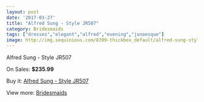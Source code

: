 ```yaml
---
layout: post
date: '2017-03-27'
title: "Alfred Sung - Style JR507"
category: Bridesmaids
tags: ["dresses","elegant","alfred","evening","junoesque"]
image: http://img.sequinious.com/8399-thickbox_default/alfred-sung-style-jr507.jpg
---
```

Alfred Sung - Style JR507

On Sales: **$235.99**
<a href="https://www.sequinious.com/bridesmaids/3566-alfred-sung-style-jr507.html"><amp-img layout="responsive" width="600" height="600" src="//img.sequinious.com/8399-thickbox_default/alfred-sung-style-jr507.jpg" alt="Alfred Sung - Style JR507 0" /></a>
<a href="https://www.sequinious.com/bridesmaids/3566-alfred-sung-style-jr507.html"><amp-img layout="responsive" width="600" height="600" src="//img.sequinious.com/8400-thickbox_default/alfred-sung-style-jr507.jpg" alt="Alfred Sung - Style JR507 1" /></a>

Buy it: [Alfred Sung - Style JR507](https://www.sequinious.com/bridesmaids/3566-alfred-sung-style-jr507.html "Alfred Sung - Style JR507")

View more: [Bridesmaids](https://www.sequinious.com/3-bridesmaids "Bridesmaids")